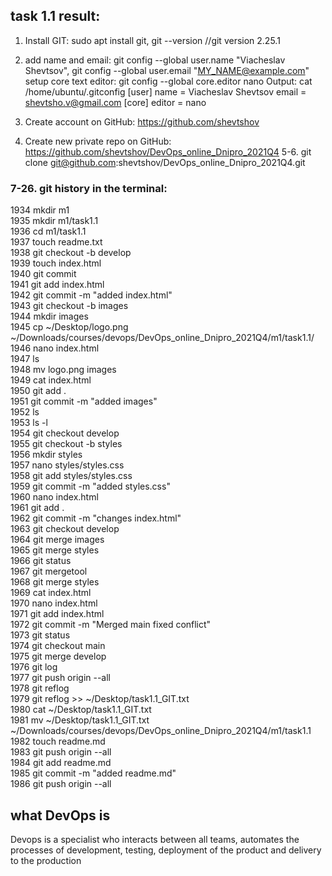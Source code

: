 ## task 1.1 result:
1. Install GIT: 	sudo apt install git, git --version //git version 2.25.1
2.  add name and email:	 git config --global user.name "Viacheslav Shevtsov", git config --global user.email "MY_NAME@example.com"
	setup core text editor:	 git config --global core.editor nano
Output: cat /home/ubuntu/.gitconfig
[user]
        name = Viacheslav Shevtsov
        email = shevtsho.v@gmail.com
[core]
        editor = nano

3. Create account on GitHub: https://github.com/shevtshov
4. Create new private repo on GitHub: https://github.com/shevtshov/DevOps_online_Dnipro_2021Q4
5-6. git clone git@github.com:shevtshov/DevOps_online_Dnipro_2021Q4.git

### 7-26. git history in the terminal:
 1934  mkdir m1  
 1935  mkdir m1/task1.1  
 1936  cd m1/task1.1  
 1937  touch readme.txt  
 1938  git checkout -b develop  
 1939  touch index.html  
 1940  git commit  
 1941  git add index.html  
 1942  git commit -m "added index.html"  
 1943  git checkout -b images  
 1944  mkdir images  
 1945  cp ~/Desktop/logo.png ~/Downloads/courses/devops/DevOps_online_Dnipro_2021Q4/m1/task1.1/  
 1946  nano index.html  
 1947  ls  
 1948  mv logo.png images  
 1949  cat index.html  
 1950  git add .  
 1951  git commit -m "added images"  
 1952  ls  
 1953  ls -l  
 1954  git checkout develop  
 1955  git checkout -b styles  
 1956  mkdir styles  
 1957  nano styles/styles.css  
 1958  git add styles/styles.css  
 1959  git commit -m "added styles.css"  
 1960  nano index.html  
 1961  git add .  
 1962  git commit -m "changes index.html"  
 1963  git checkout develop  
 1964  git merge images  
 1965  git merge styles  
 1966  git status  
 1967  git mergetool  
 1968  git merge styles  
 1969  cat index.html  
 1970  nano index.html  
 1971  git add index.html  
 1972  git commit -m "Merged main fixed conflict"  
 1973  git status  
 1974  git checkout main  
 1975  git merge develop  
 1976  git log  
 1977  git push origin --all  
 1978  git reflog  
 1979  git reflog >> ~/Desktop/task1.1_GIT.txt  
 1980  cat ~/Desktop/task1.1_GIT.txt  
 1981  mv ~/Desktop/task1.1_GIT.txt ~/Downloads/courses/devops/DevOps_online_Dnipro_2021Q4/m1/task1.1  
 1982  touch readme.md  
 1983  git push origin --all  
 1984  git add readme.md  
 1985  git commit -m "added readme.md"  
 1986  git push origin --all  

## what DevOps is
Devops is a specialist who interacts between all teams, automates the processes of development, testing, deployment of the product and delivery to the production
